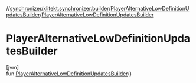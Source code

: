 //[synchronizer](../../../index.md)/[xlitekt.synchronizer.builder](../index.md)/[PlayerAlternativeLowDefinitionUpdatesBuilder](index.md)/[PlayerAlternativeLowDefinitionUpdatesBuilder](-player-alternative-low-definition-updates-builder.md)

# PlayerAlternativeLowDefinitionUpdatesBuilder

[jvm]\
fun [PlayerAlternativeLowDefinitionUpdatesBuilder](-player-alternative-low-definition-updates-builder.md)()
